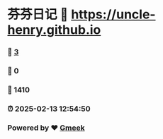 # 芬芬日记 :link: https://uncle-henry.github.io 
### :page_facing_up: [3](https://uncle-henry.github.io/tag.html) 
### :speech_balloon: 0 
### :hibiscus: 1410 
### :alarm_clock: 2025-02-13 12:54:50 
### Powered by :heart: [Gmeek](https://github.com/Meekdai/Gmeek)
